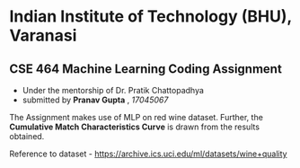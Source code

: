 # Indian Institute of Technology (BHU), Varanasi

## CSE 464 Machine Learning Coding Assignment

- Under the mentorship of Dr. Pratik Chattopadhya
- submitted by **Pranav Gupta** , _17045067_

The Assignment makes use of MLP on red wine dataset. Further, the **Cumulative Match Characteristics Curve** is drawn from the results obtained.

Reference to dataset - <https://archive.ics.uci.edu/ml/datasets/wine+quality>

